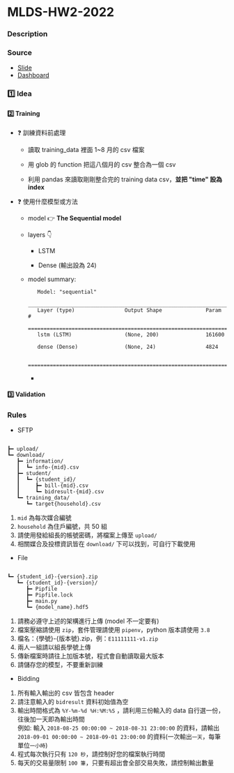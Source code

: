 # MLDS-HW2-2022

### Description

### Source

- [Slide](https://docs.google.com/presentation/d/1ihPO_2WvHyrAHinLvGPXRs8jX8ED3Hri/edit?usp=sharing&ouid=112246576290315533201&rtpof=true&sd=true)
- [Dashboard](https://docs.google.com/spreadsheets/d/1Rx6OV64Br8EHrZpbjMa86rm9a8vsngNSjB12s4pO940/edit?usp=sharing)

### :one: Idea

#### :two: Training

- :question: 訓練資料前處理

  - 讀取 training_data 裡面 1~8 月的 csv 檔案

  - 用 glob 的 function 把這八個月的 csv 整合為一個 csv

  - 利用 pandas 來讀取剛剛整合完的 training data csv，**並把 "time" 設為 index**

- :question: 使用什麼模型或方法

  - model  :point_right:  **The Sequential model**

  - layers :point_down: 

     - LSTM

     - Dense (輸出設為 24)

   - model summary:
      ```txt=
         Model: "sequential"
         _________________________________________________________________
         Layer (type)                Output Shape              Param #   
         =================================================================
         lstm (LSTM)                 (None, 200)               161600    
                                                                        
         dense (Dense)               (None, 24)                4824      
                                                                        
         =================================================================
      ```
     - 
#### :three: Validation

### Rules

- SFTP

```

┣━ upload/
┗━ download/
   ┣━ information/
   ┃  ┗━ info-{mid}.csv
   ┣━ student/
   ┃  ┗━ {student_id}/
   ┃     ┣━ bill-{mid}.csv
   ┃     ┗━ bidresult-{mid}.csv
   ┗━ training_data/
      ┗━ target{household}.csv

```

1. `mid` 為每次媒合編號
2. `household` 為住戶編號，共 50 組
3. 請使用發給組長的帳號密碼，將檔案上傳至 `upload/`
4. 相關媒合及投標資訊皆在 `download/` 下可以找到，可自行下載使用

- File

```

┗━ {student_id}-{version}.zip
   ┗━ {student_id}-{version}/
      ┣━ Pipfile
      ┣━ Pipfile.lock
      ┣━ main.py
      ┗━ {model_name}.hdf5

```

1. 請務必遵守上述的架構進行上傳 (model 不一定要有)
2. 檔案壓縮請使用 `zip`，套件管理請使用 `pipenv`，python 版本請使用 `3.8`
3. 檔名：{學號}-{版本號}.zip，例：`E11111111-v1.zip`
4. 兩人一組請以組長學號上傳
5. 傳新檔案時請往上加版本號，程式會自動讀取最大版本
6. 請儲存您的模型，不要重新訓練

- Bidding

1. 所有輸入輸出的 csv 皆包含 header
2. 請注意輸入的 `bidresult` 資料初始值為空
3. 輸出時間格式為 `%Y-%m-%d %H:%M:%S` ，請利用三份輸入的 data 自行選一份，往後加一天即為輸出時間  
   例如: 輸入 `2018-08-25 00:00:00 ~ 2018-08-31 23:00:00` 的資料，請輸出 `2018-09-01 00:00:00 ~ 2018-09-01 23:00:00` 的資料(一次輸出`一天`，每筆單位`一小時`)
4. 程式每次執行只有 `120 秒`，請控制好您的檔案執行時間
5. 每天的交易量限制 `100 筆`，只要有超出會全部交易失敗，請控制輸出數量
